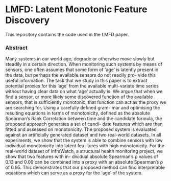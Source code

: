 # LMFD: Latent Monotonic Feature Discovery

This repository contains the code used in the LMFD paper.

### Abstract
Many systems in our world age, degrade or otherwise move
slowly but steadily in a certain direction. When monitoring such systems
by means of sensors, one often assumes that some form of ‘age’ is latently
present in the data, but perhaps the available sensors do not readily pro-
vide this useful information. The task that we study in this paper is to
extract potential proxies for this ‘age’ from the available multi-variate
time series without having clear data on what ‘age’ actually is. We argue
that when we find a sensor, or more likely some discovered function of
the available sensors, that is sufficiently monotonic, that function can
act as the proxy we are searching for. Using a carefully defined gram-
mar and optimising the resulting equations in terms of monotonicity,
defined as the absolute Spearman’s Rank Correlation between time and
the candidate formula, the proposed approach generates a set of candi-
date features which are then fitted and assessed on monotonicity. The
proposed system is evaluated against an artificially generated dataset and
two real-world datasets. In all experiments, we show that the system is
able to combine sensors with low individual monotonicity into latent fea-
tures with high monotonicity. For the real-world dataset of InfraWatch, a
structural health monitoring project, we show that two features with in-
dividual absolute Spearman’s ρ values of 0.13 and 0.09 can be combined
into a proxy with an absolute Spearman’s ρ of 0.95. This demonstrates
that our proposed method can find interpretable equations which can
serve as a proxy for the ‘age’ of the system.



